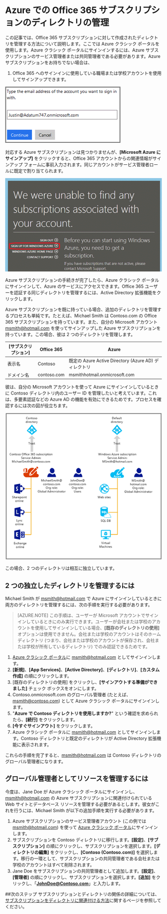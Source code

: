 <properties
   pageTitle="Azure での Office 365 サブスクリプションのディレクトリの管理 | Microsoft Azure"
   description="Azure Active Directory と Azure クラシック ポータルを使用して Office 365 サブスクリプションのディレクトリを管理する方法"
   services="active-directory"
   documentationCenter=""
   authors="curtand"
   manager="femila"
   editor=""/>

<tags
   ms.service="active-directory"
   ms.devlang="na"
   ms.topic="get-started-article"
   ms.tgt_pltfrm="na"
   ms.workload="identity"
   ms.date="05/26/2016"
   ms.author="curtand"/>

# Azure での Office 365 サブスクリプションのディレクトリの管理

この記事では、Office 365 サブスクリプションに対して作成されたディレクトリを管理する方法について説明します。ここでは Azure クラシック ポータルを使用します。Azure クラシック ポータルにサインインするには、Azure サブスクリプションのサービス管理者または共同管理者である必要があります。Azure サブスクリプションをお持ちでない場合は、

1. Office 365 へのサインインに使用している職場または学校アカウントを使用してサインアップできます。

![Email address entry box](./media/active-directory-manage-o365-subscription/AAD_O365_01.png)

対応する Azure サブスクリプションは見つかりませんが、**[Microsoft Azure にサインアップ]** をクリックすると、Office 365 アカウントからの関連情報がサインアップ フォームに事前入力されます。同じアカウントがサービス管理者ロールに既定で割り当てられます。

![Link to sign up for an Azure subscription](./media/active-directory-manage-o365-subscription/AAD_O365_02.png)

Azure サブスクリプションの手続きが完了したら、Azure クラシック ポータルにサインインして、Azure のサービスにアクセスできます。Office 365 ユーザーを認証する同じディレクトリを管理するには、Active Directory 拡張機能をクリックします。

Azure サブスクリプションを既に持っている場合、追加のディレクトリを管理するプロセスも単純です。たとえば、Michael Smith は Contoso.com の Office 365 サブスクリプションを持っています。また、自分の Microsoft アカウント msmith@hotmail.com を使ってサインアップした Azure サブスクリプションを持っています。この場合、彼は 2 つのディレクトリを管理します。

 [サブスクリプション] | Office 365 | Azure
  -------------- | ------------- | -------------------------------
 表示名 | Contoso | 既定の Azure Active Directory (Azure AD) ディレクトリ
 ドメイン名 | contoso.com | msmithhotmail.onmicrosoft.com

彼は、自分の Microsoft アカウントを使って Azure にサインインしているときに Contoso ディレクトリ内のユーザー ID を管理したいと考えています。これは、多要素認証などの Azure AD の機能を有効にできるためです。プロセスを確認するには次の図が役立ちます。

![Diagram to manage two independent directories](./media/active-directory-manage-o365-subscription/AAD_O365_03.png)

この場合、2 つのディレクトリは相互に独立しています。

## 2 つの独立したディレクトリを管理するには
Michael Smith が msmith@hotmail.com で Azure にサインインしているときに両方のディレクトリを管理するには、次の手順を実行する必要があります。

> [AZURE.NOTE]
この手順は、ユーザーが Microsoft アカウントでサインインしているときにのみ実行できます。ユーザーが会社または学校のアカウントを使用してサインインしている場合、**[既存のディレクトリの使用]** オプションは使用できません。会社または学校のアカウントはそのホーム ディレクトリ (つまり、会社または学校のアカウントが保存され、会社または学校が所有しているディレクトリ) でのみ認証できるためです。

1.	[Azure クラシック ポータル](https://manage.windowsazure.com)に msmith@hotmail.com としてサインインします。
2.	**[新規]**、**[App Services]**、**[Active Directory]**、**[ディレクトリ]**、**[カスタム作成]** の順にクリックします。
3.	[既存のディレクトリの使用] をクリックし、**[サインアウトする準備ができました]** チェック ボックスをオンにします。
4.	Contoso.onmicrosoft.com のグローバル管理者 (たとえば、msmith@contoso.com) として Azure クラシック ポータルにサインインします。
5.	"**Azure で Contoso ディレクトリを使用しますか?**" という確認を求められたら、**[続行]** をクリックします。
6.	**[今すぐサインアウト]** をクリックします。
7.	Azure クラシック ポータルに msmith@hotmail.com としてサインインします。Contoso ディレクトリと既定のディレクトリが Active Directory 拡張機能に表示されます。

これらの手順を完了すると、msmith@hotmail.com は Contoso ディレクトリのグローバル管理者になります。

## グローバル管理者としてリソースを管理するには
今度は、Jane Doe が Azure クラシック ポータルにサインインし、msmith@hotmail.com の Azure サブスクリプションに関連付けられている Web サイトとデータベース リソースを管理する必要があるとします。彼女がこれを行うには、Michael Smith が以下の追加手順を実行する必要があります。

1.	Azure サブスクリプションのサービス管理者アカウント (この例では msmith@hotmail.com) を使って [Azure クラシック ポータル](https://manage.windowsazure.com)にサインインします。
2.	サブスクリプションを Contoso ディレクトリに移行します。**[設定]**、**[サブスクリプション]** の順にクリックし、サブスクリプションを選択します。**[ディレクトリの編集]** をクリックし、**[Contoso (Contoso.com)]** を選択します。移行の一環として、サブスクリプションの共同管理者である会社または学校のアカウントはすべて削除されます。
3.	Jane Doe をサブスクリプションの共同管理者として追加します。**[設定]**、**[管理者]** の順にクリックし、サブスクリプションを選択します。**[追加]** をクリックし、「**JohnDoe@Contoso.com**」と入力します。

##次のステップ
サブスクリプションとディレクトリの関係の詳細については、[サブスクリプションをディレクトリに関連付ける方法](active-directory-how-subscriptions-associated-directory.md)に関するページを参照してください。

<!---HONumber=AcomDC_0601_2016-->